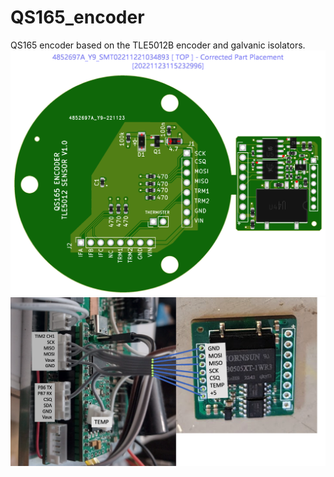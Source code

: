 # QS165_encoder
QS165 encoder based on the TLE5012B encoder and galvanic isolators. 
<img src="pics/layout.png" title="sources of line noise">
<img src="pics/MP2_connections.png" title="MP2 connections">